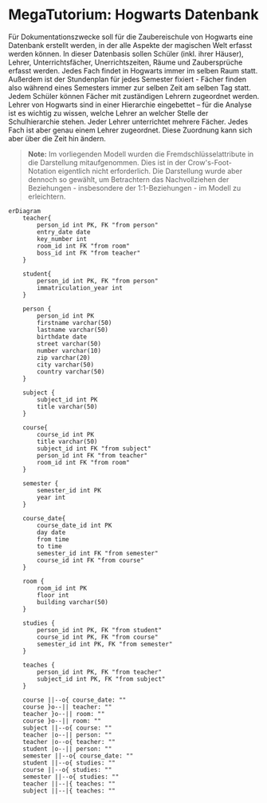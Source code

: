 # MegaTutorium: Hogwarts Datenbank

Für Dokumentationszwecke soll für die Zaubereischule von Hogwarts eine Datenbank erstellt werden, in der alle Aspekte der magischen Welt erfasst werden können. In dieser Datenbasis sollen Schüler (inkl. ihrer Häuser), Lehrer, Unterrichtsfächer, Unerrichtszeiten, Räume und Zaubersprüche erfasst werden. Jedes Fach findet in Hogwarts immer im selben Raum statt. Außerdem ist der Stundenplan für jedes Semester fixiert - Fächer finden also während eines Semesters immer zur selben Zeit am selben Tag statt. Jedem Schüler können Fächer mit zuständigen Lehrern zugeordnet werden. Lehrer von Hogwarts sind in einer Hierarchie eingebettet – für die Analyse ist es wichtig zu wissen, welche Lehrer an welcher Stelle der Schulhierarchie stehen. Jeder Lehrer unterrichtet mehrere Fächer. Jedes Fach ist aber genau einem Lehrer zugeordnet. Diese Zuordnung kann sich aber über die Zeit hin ändern.

>**Note:** Im vorliegenden Modell wurden die Fremdschlüsselattribute in die Darstellung mitaufgenommen. Dies ist in der Crow's-Foot-Notation eigentlich nicht erforderlich. Die Darstellung wurde aber dennoch so gewählt, um Betrachtern das Nachvollziehen der Beziehungen - insbesondere der 1:1-Beziehungen - im Modell zu erleichtern.

```mermaid
erDiagram
    teacher{
        person_id int PK, FK "from person"
        entry_date date
        key_number int
        room_id int FK "from room"
        boss_id int FK "from teacher"
    }

    student{
        person_id int PK, FK "from person"
        immatriculation_year int
    }

    person {
        person_id int PK
        firstname varchar(50)
        lastname varchar(50)
        birthdate date
        street varchar(50)
        number varchar(10)
        zip varchar(20)
        city varchar(50)
        country varchar(50)
    }

    subject {
        subject_id int PK
        title varchar(50)
    }

    course{
        course_id int PK
        title varchar(50)
        subject_id int FK "from subject"
        person_id int FK "from teacher"
        room_id int FK "from room"
    }

    semester {
        semester_id int PK
        year int
    }

    course_date{
        course_date_id int PK
        day date
        from time
        to time
        semester_id int FK "from semester"
        course_id int FK "from course"
    }

    room {
        room_id int PK
        floor int
        building varchar(50)
    }

    studies {
        person_id int PK, FK "from student"
        course_id int PK, FK "from course"
        semester_id int PK, FK "from semester"
    }

    teaches {
        person_id int PK, FK "from teacher"
        subject_id int PK, FK "from subject"
    }

    course ||--o{ course_date: ""
    course }o--|| teacher: ""
    teacher }o--|| room: ""
    course }o--|| room: ""
    subject ||--o{ course: ""
    teacher |o--|| person: ""
    teacher |o--o{ teacher: ""
    student |o--|| person: ""
    semester ||--o{ course_date: ""
    student ||--o{ studies: ""
    course ||--o{ studies: ""
    semester ||--o{ studies: ""
    teacher ||--|{ teaches: ""
    subject ||--|{ teaches: ""
```
